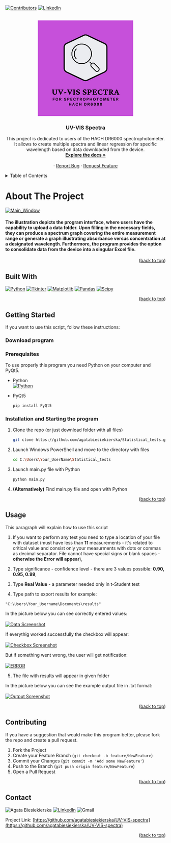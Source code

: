 
<a name="readme-top"></a>

[![Contributors][contributors-shield]][contributors-url]
[![LinkedIn][LinkedIn]][LinkedIn-url]



<!-- PROJECT LOGO -->
<br />
<div align="center">
  <a href="https://github.com/agatabiesiekierska/UV-VIS-spectra">
    <img src="icon.png"" alt="Logo" width="300" height="300">
  </a>

<h3 align="center">UV-VIS Spectra</h3>

  <p align="center">
    This project is dedicated to users of the HACH DR6000 spectrophotometer. It allows to create multiple spectra and linear regression for specific wavelength based on data downloaded from the device.
    <br />
    <a href="https://github.com/agatabiesiekierska/UV-VIS-spectra"><strong>Explore the docs »</strong></a>
    <br />
    <br />
    ·
    <a href="https://github.com/agatabiesiekierska/UV-VIS-spectra/issues">Report Bug</a>
    ·
    <a href="https://github.com/agatabiesiekierska/UV-VIS-spectra">Request Feature</a>
  </p>
</div>



<!-- TABLE OF CONTENTS -->
<details>
  <summary>Table of Contents</summary>
  <ol>
    <li>
      <a href="#about-the-project">About The Project</a>
      <ul>
        <li><a href="#built-with">Built With</a></li>
      </ul>
    </li>
    <li>
      <a href="#getting-started">Getting Started</a>
      <ul>
        <li><a href="#prerequisites">Prerequisites</a></li>
        <li><a href="#installation">Installation and Starting the program</a></li>
      </ul>
    </li>
    <li><a href="#usage">Usage</a></li>
    <li><a href="#contact">Contact</a></li>
  </ol>
</details>



<!-- ABOUT THE PROJECT -->
# About The Project

[![Main_Window][Main_Window]](https://github.com/agatabiesiekierska/UV-VIS-spectra)

<H4>The illustration depicts the program interface, where users have the capability to upload a data folder. Upon filling in the necessary fields, they can produce a spectrum graph covering the entire measurement range or generate a graph illustrating absorbance versus concentration at a designated wavelength. Furthermore, the program provides the option to consolidate data from the device into a singular Excel file.</H4>

<p align="right">(<a href="#readme-top">back to top</a>)</p>



## Built With

[![Python][Python]][Python-url]
[![Tkinter][Tkinter]][Tkinter-url]
[![Matplotlib][Matplotlib]][Matplotlib-url]
[![Pandas][Pandas]][Pandas-url]
[![Scipy][Scipy]][Scipy-url]


<p align="right">(<a href="#readme-top">back to top</a>)</p>



<!-- GETTING STARTED -->
## Getting Started

If you want to use this script, follow these instructions:

### Download program


### Prerequisites

To use properly this program you need Python on your computer and PyQt5.
* Python    
[![Python][Python]][Python-url]

* PyQt5
  ```sh
  pip install PyQt5
  ```

### Installation and Starting the program

1. Clone the repo (or just download folder with all files)
   ```sh
   git clone https://github.com/agatabiesiekierska/Statistical_tests.git
   ```
2. Launch Windows PowerShell and move to the directory with files
   ```sh
   cd C:\Users\Your_UserName\Statistical_tests
   ```
4. Launch main.py file with Python
   ```sh
   python main.py
   ```
5. **(Alternatively)** Find main.py file and open with Python

<p align="right">(<a href="#readme-top">back to top</a>)</p>



<!-- USAGE EXAMPLES -->
## Usage

This paragraph will explain how to use this script

1. If you want to perform any test you need to type a location of your file with dataset (must have less than **11** measurements - it's related to critical value and consist only your measurments with dots or commas as decimal separator. File cannot have special signs or blank spaces - **otherwise the Error will appear**),

2. Type significance - confidence level - there are 3 values possible: **0.90, 0.95, 0.99**,

3. Type **Real Value** - a parameter needed only in t-Student test

4. Type path to export results for example: <br/> 
```
"C:\Users\Your_Username\Documents\results"
```
In the picture below you can see correctly entered values: <br/><br/>
[![Data Screenshot][app_window_2]]()

If everythig worked successfully the checkbox will appear: <br/><br/>
[![Checkbox Screenshot][results_1]]()

But if something went wrong, the user will get notification: <br/><br/>
[![ERROR][results_2]]()

5. The file with results will appear in given folder

In the picture below you can see the example output file in .txt format: <br/><br/>
[![Output Screenshot][output]]()


<p align="right">(<a href="#readme-top">back to top</a>)</p>



<!-- CONTRIBUTING -->
## Contributing

If you have a suggestion that would make this program better, please fork the repo and create a pull request. 

1. Fork the Project
2. Create your Feature Branch (`git checkout -b feature/NewFeature`)
3. Commit your Changes (`git commit -m 'Add some NewFeature'`)
4. Push to the Branch (`git push origin feature/NewFeature`)
5. Open a Pull Request

<p align="right">(<a href="#readme-top">back to top</a>)</p>



<!-- CONTACT -->
## Contact

![Agata Biesiekierska](https://img.shields.io/badge/Agata_Biesiekierska-blue?style=for-the-badge) [![LinkedIn][LinkedIn]][LinkedIn-url] ![Gmail](https://img.shields.io/badge/ag.biesiekierska@gmail.com-D14836?style=for-the-badge&logo=gmail&logoColor=white) 

Project Link: [https://github.com/agatabiesiekierska/UV-VIS-spectra](https://github.com/agatabiesiekierska/UV-VIS-spectra)

<p align="right">(<a href="#readme-top">back to top</a>)</p>






<!-- MARKDOWN LINKS & IMAGES -->
<!-- https://www.markdownguide.org/basic-syntax/#reference-style-links -->

[contributors-shield]: https://img.shields.io/github/contributors/agatabiesiekierska/UV-VIS-spectra.svg?style=for-the-badge
[contributors-url]: https://github.com/agatabiesiekierska/UV-VIS-spectra/graphs/contributors

[issues-shield]: https://img.shields.io/github/issues/agatabiesiekierska/UV-VIS-spectra.svg?style=for-the-badge
[issues-url]: https://github.com/agatabiesiekierska/UV-VIS-spectra/issues

[LinkedIn]: https://img.shields.io/badge/LinkedIn-0A66C2?style=for-the-badge&logo=linkedin&logoColor=white
[LinkedIn-url]: https://www.linkedin.com/in/agata-biesiekierska-6293a4271

[Main_Window]: Source_code\images_for_readme\main_window.png
[app_window_2]: images/app_window_2.png
[results_1]: images/results_1.png
[results_2]: images/result_2.png
[output]: images/output.png

[Python]: https://img.shields.io/badge/python_3.11-3670A0?style=for-the-badge&logo=python&logoColor=ffdd54
[Python-url]: https://www.python.org/downloads

[Tkinter]: https://img.shields.io/badge/Tkinter-red?style=for-the-badge&logo=python&logoColor=white
[Tkinter-url]: https://docs.python.org/3/library/tkinter.html#module-tkinter

[Pandas]: https://img.shields.io/badge/pandas-%23150458.svg?style=for-the-badge&logo=pandas&logoColor=white
[Pandas-url]: https://pandas.pydata.org

[Matplotlib]: https://img.shields.io/badge/Matplotlib-%23ffffff.svg?style=for-the-badge&logo=Matplotlib&logoColor=black
[Matplotlib-url]: https://matplotlib.org

[Scipy]: https://img.shields.io/badge/SciPy-%230C55A5.svg?style=for-the-badge&logo=scipy&logoColor=%white
[Scipy-url]: https://scipy.org

[Pyinstaller]: https://img.shields.io/badge/SciPy-%230C55A5.svg?style=for-the-badge&logo=scipy&logoColor=%white
[Pyinstaller-url]: https://pyinstaller.org/en/stable/


